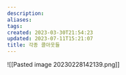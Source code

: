 ```yaml
---
description:
aliases: 
tags: 
created: 2023-03-30T21:54:23
updated: 2023-07-11T15:21:07
title: 각종 콜아웃들
---
```

![[Pasted image 20230228142139.png]]
